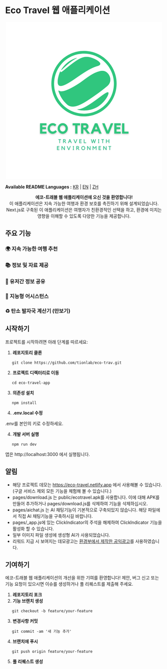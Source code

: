 # Eco Travel 웹 애플리케이션

<p align="center">
  <img src="./public/logo.png" alt="로고" />
</p>

<p align="left">
  <strong>Available README Languages :</strong>
  <a href="./README.md">KR</a> | <a href="./README_EN.md">EN</a> | <a href="./README_ZH.md">ZH</a>
</p>
<p align="center">
  <strong>에코-트래블 웹 애플리케이션에 오신 것을 환영합니다!</strong><br>
  이 애플리케이션은 지속 가능한 여행과 환경 보호를 촉진하기 위해 설계되었습니다. Next.js로 구축된 이 애플리케이션은 여행자가 친환경적인 선택을 하고, 환경에 미치는 영향을 이해할 수 있도록 다양한 기능을 제공합니다.
</p>

## 주요 기능

### 🌍 지속 가능한 여행 추천

### 📚 정보 및 자료 제공

### 💬 유저간 정보 공유

### 🧠 지능형 어시스턴스

### ♻️ 탄소 발자국 계산기 (만보기)

## 시작하기

프로젝트를 시작하려면 아래 단계를 따르세요:

1. **레포지토리 클론**

```base
   git clone https://github.com/tionlab/eco-trav.git
```

2. **프로젝트 디렉터리로 이동**

```base
   cd eco-travel-app
```

3. **의존성 설치**

```base
   npm install
```

4. **.env.local 수정**

.env를 본인의 키로 수정하세요.

4. **개발 서버 실행**

```base
   npm run dev
```

앱은 http://localhost:3000 에서 실행됩니다.

## 알림

-   해당 프로젝트 데모는 https://eco-travel.netlify.app 에서 사용해볼 수 있습니다. (구글 서비스 제외 모든 기능을 체험해 볼 수 있습니다.)
-   pages/download.js 는 public/ecotravel.apk를 사용합니다. 이에 대해 APK를 만들어 추가하거나 pages/download.js를 삭제하여 기능을 삭제하십시오.
-   pages/aichat.js 는 AI 채팅기능이 기본적으로 구축되있지 않습니다. 해당 파일에서 직접 AI 채팅기능을 구축하시길 바랍니다.
-   pages/\_app.js에 있는 ClickIndicator의 주석을 해제하여 ClickIndicator 기능을 활성화 할 수 있습니다.
-   일부 이미지 파일 생성에 생성형 AI가 사용되었습니다.
-   리워드 지급 시 보여지는 데모광고는 [환경부에서 제작한 공익광고](https://www.youtube.com/watch?v=cCW6eKySZjk)를 사용하였습니다.

## 기여하기

에코-트래블 웹 애플리케이션의 개선을 위한 기여를 환영합니다! 제안, 버그 신고 또는 기능 요청이 있으시면 이슈를 생성하거나 풀 리퀘스트를 제출해 주세요.

1. **레포지토리 포크**
2. **기능 브랜치 생성**

```base
   git checkout -b feature/your-feature
```

3. **변경사항 커밋**

```base
   git commit -am '새 기능 추가'
```

4. **브랜치에 푸시**

```base
   git push origin feature/your-feature
```

5. **풀 리퀘스트 생성**

